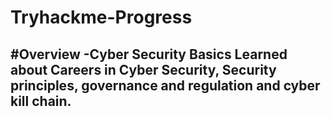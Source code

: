 # Tryhackme-Progress
#Overview
-Cyber Security Basics
Learned about Careers in Cyber Security, Security principles, governance and regulation and cyber kill chain.
-
